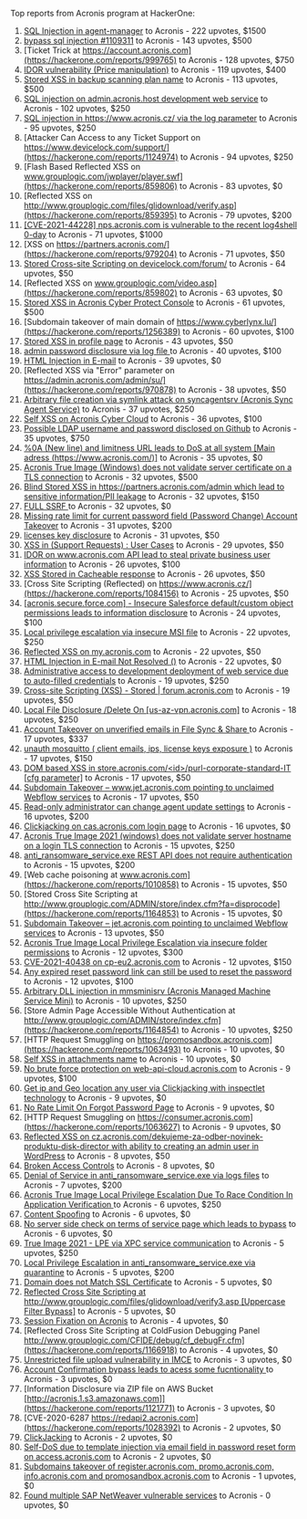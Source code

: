 Top reports from Acronis program at HackerOne:

1. [SQL Injection in agent-manager](https://hackerone.com/reports/962889) to Acronis - 222 upvotes, $1500
2. [bypass sql injection #1109311](https://hackerone.com/reports/1224660) to Acronis - 143 upvotes, $500
3. [Ticket Trick at https://account.acronis.com](https://hackerone.com/reports/999765) to Acronis - 128 upvotes, $750
4. [IDOR vulnerability (Price manipulation)](https://hackerone.com/reports/1403176) to Acronis - 119 upvotes, $400
5. [Stored XSS in backup scanning plan name](https://hackerone.com/reports/961046) to Acronis - 113 upvotes, $500
6. [SQL injection on admin.acronis.host development web service](https://hackerone.com/reports/923020) to Acronis - 102 upvotes, $250
7. [SQL injection in  https://www.acronis.cz/ via the log parameter](https://hackerone.com/reports/1109311) to Acronis - 95 upvotes, $250
8. [Attacker Can Access to any Ticket Support on https://www.devicelock.com/support/](https://hackerone.com/reports/1124974) to Acronis - 94 upvotes, $250
9. [Flash Based Reflected XSS on www.grouplogic.com/jwplayer/player.swf](https://hackerone.com/reports/859806) to Acronis - 83 upvotes, $0
10. [Reflected XSS on http://www.grouplogic.com/files/glidownload/verify.asp](https://hackerone.com/reports/859395) to Acronis - 79 upvotes, $200
11. [[CVE-2021-44228] nps.acronis.com is vulnerable to the recent log4shell 0-day](https://hackerone.com/reports/1425474) to Acronis - 71 upvotes, $1000
12. [XSS on https://partners.acronis.com/](https://hackerone.com/reports/979204) to Acronis - 71 upvotes, $50
13. [Stored Cross-site Scripting on devicelock.com/forum/](https://hackerone.com/reports/1122513) to Acronis - 64 upvotes, $50
14. [Reflected XSS on www.grouplogic.com/video.asp](https://hackerone.com/reports/859802) to Acronis - 63 upvotes, $0
15. [Stored XSS in Acronis Cyber Protect Console](https://hackerone.com/reports/1064095) to Acronis - 61 upvotes, $500
16. [Subdomain takeover of main domain of https://www.cyberlynx.lu/](https://hackerone.com/reports/1256389) to Acronis - 60 upvotes, $100
17. [Stored XSS in profile page](https://hackerone.com/reports/1084183) to Acronis - 43 upvotes, $50
18. [admin password disclosure via log file ](https://hackerone.com/reports/1121972) to Acronis - 40 upvotes, $100
19. [HTML Injection in E-mail](https://hackerone.com/reports/1536899) to Acronis - 39 upvotes, $0
20. [Reflected XSS via "Error" parameter on https://admin.acronis.com/admin/su/](https://hackerone.com/reports/970878) to Acronis - 38 upvotes, $50
21. [Arbitrary file creation via symlink attack on syncagentsrv (Acronis Sync Agent Service)](https://hackerone.com/reports/945122) to Acronis - 37 upvotes, $250
22. [Self XSS on Acronis Cyber Cloud](https://hackerone.com/reports/957229) to Acronis - 36 upvotes, $100
23. [Possible LDAP username and password disclosed on Github](https://hackerone.com/reports/1004412) to Acronis - 35 upvotes, $750
24. [%0A (New line) and limitness URL leads to DoS at all system [Main adress (https://www.acronis.com/)]](https://hackerone.com/reports/1382448) to Acronis - 35 upvotes, $0
25. [Acronis True Image  (Windows) does not validate server certificate on a TLS connection](https://hackerone.com/reports/1056144) to Acronis - 32 upvotes, $500
26. [Blind Stored XSS in https://partners.acronis.com/admin which lead to sensitive information/PII leakage](https://hackerone.com/reports/1028820) to Acronis - 32 upvotes, $150
27. [FULL SSRF ](https://hackerone.com/reports/1241149) to Acronis - 32 upvotes, $0
28. [Missing rate limit for current password field (Password Change) Account Takeover](https://hackerone.com/reports/827484) to Acronis - 31 upvotes, $200
29. [licenses key disclosure](https://hackerone.com/reports/1079630) to Acronis - 31 upvotes, $50
30. [XSS in (Support Requests) : User Cases](https://hackerone.com/reports/961226) to Acronis - 29 upvotes, $50
31. [IDOR on www.acronis.com API lead to steal private business user information](https://hackerone.com/reports/1182465) to Acronis - 26 upvotes, $100
32. [XSS Stored in Cacheable  response](https://hackerone.com/reports/1011093) to Acronis - 26 upvotes, $50
33. [Cross Site Scripting (Reflected) on https://www.acronis.cz/](https://hackerone.com/reports/1084156) to Acronis - 25 upvotes, $50
34. [[acronis.secure.force.com] - Insecure Salesforce default/custom object permissions leads to information disclosure](https://hackerone.com/reports/1023572) to Acronis - 24 upvotes, $100
35. [Local privilege escalation via insecure MSI file](https://hackerone.com/reports/1071832) to Acronis - 22 upvotes, $250
36. [Reflected XSS on my.acronis.com](https://hackerone.com/reports/1168962) to Acronis - 22 upvotes, $50
37. [HTML Injection in E-mail Not Resolved ()](https://hackerone.com/reports/1600720) to Acronis - 22 upvotes, $0
38. [Administrative access to development deployment of web service due to auto-filled credentials](https://hackerone.com/reports/923022) to Acronis - 19 upvotes, $250
39. [Cross-site Scripting (XSS) - Stored | forum.acronis.com](https://hackerone.com/reports/1161241) to Acronis - 19 upvotes, $50
40. [Local File Disclosure /Delete On [us-az-vpn.acronis.com]](https://hackerone.com/reports/924407) to Acronis - 18 upvotes, $250
41. [ Account Takeover on unverified emails in File Sync & Share ](https://hackerone.com/reports/906790) to Acronis - 17 upvotes, $337
42. [unauth mosquitto ( client emails, ips, license keys exposure )](https://hackerone.com/reports/1578574) to Acronis - 17 upvotes, $150
43. [DOM based XSS in store.acronis.com/\<id\>/purl-corporate-standard-IT [cfg parameter]](https://hackerone.com/reports/968690) to Acronis - 17 upvotes, $50
44. [Subdomain Takeover – www.jet.acronis.com pointing to unclaimed Webflow services](https://hackerone.com/reports/953719) to Acronis - 17 upvotes, $50
45. [Read-only administrator can change agent update settings](https://hackerone.com/reports/1538004) to Acronis - 16 upvotes, $200
46. [Clickjacking on cas.acronis.com login page](https://hackerone.com/reports/971234) to Acronis - 16 upvotes, $0
47. [Acronis True Image 2021 (windows) does not validate server hostname on a login TLS connection](https://hackerone.com/reports/1070533) to Acronis - 15 upvotes, $250
48. [anti_ransomware_service.exe REST API does not require authentication](https://hackerone.com/reports/858608) to Acronis - 15 upvotes, $200
49. [Web cache poisoning at www.acronis.com](https://hackerone.com/reports/1010858) to Acronis - 15 upvotes, $50
50. [Stored Cross Site Scripting at http://www.grouplogic.com/ADMIN/store/index.cfm?fa=disprocode](https://hackerone.com/reports/1164853) to Acronis - 15 upvotes, $0
51. [Subdomain Takeover – jet.acronis.com pointing to unclaimed Webflow services](https://hackerone.com/reports/952166) to Acronis - 13 upvotes, $50
52. [Acronis True Image Local Privilege Escalation via insecure folder permissions](https://hackerone.com/reports/908162) to Acronis - 12 upvotes, $300
53. [CVE-2021-40438 on cp-eu2.acronis.com](https://hackerone.com/reports/1370731) to Acronis - 12 upvotes, $150
54. [Any expired reset password link can still be used to reset the password](https://hackerone.com/reports/1615790) to Acronis - 12 upvotes, $100
55. [Arbitrary DLL injection in mmsminisrv (Acronis Managed Machine Service Mini)](https://hackerone.com/reports/944735) to Acronis - 10 upvotes, $250
56. [Store Admin Page Accessible Without Authentication at http://www.grouplogic.com/ADMIN/store/index.cfm](https://hackerone.com/reports/1164854) to Acronis - 10 upvotes, $250
57. [HTTP Request Smuggling on https://promosandbox.acronis.com](https://hackerone.com/reports/1063493) to Acronis - 10 upvotes, $0
58. [Self XSS in attachments name](https://hackerone.com/reports/1536901) to Acronis - 10 upvotes, $0
59. [No brute force protection on web-api-cloud.acronis.com](https://hackerone.com/reports/972045) to Acronis - 9 upvotes, $100
60. [Get ip and Geo location any user via Clickjacking with inspectlet technology](https://hackerone.com/reports/998555) to Acronis - 9 upvotes, $0
61. [No Rate Limit On Forgot Password Page](https://hackerone.com/reports/1245529) to Acronis - 9 upvotes, $0
62. [HTTP Request Smuggling on https://consumer.acronis.com](https://hackerone.com/reports/1063627) to Acronis - 9 upvotes, $0
63. [Reflected XSS on cz.acronis.com/dekujeme-za-odber-novinek-produktu-disk-director with ability to creating an admin user in WordPress](https://hackerone.com/reports/935503) to Acronis - 8 upvotes, $50
64. [Broken Access Controls](https://hackerone.com/reports/833735) to Acronis - 8 upvotes, $0
65. [Denial of Service in anti_ransomware_service.exe via logs files](https://hackerone.com/reports/858603) to Acronis - 7 upvotes, $200
66. [Acronis True Image Local Privilege Escalation Due To Race Condition In Application Verification ](https://hackerone.com/reports/1251464) to Acronis - 6 upvotes, $250
67. [Content Spoofing](https://hackerone.com/reports/841630) to Acronis - 6 upvotes, $0
68. [No server side check on terms of service page which leads to bypass](https://hackerone.com/reports/1338256) to Acronis - 6 upvotes, $0
69. [True Image 2021 - LPE via XPC service communication](https://hackerone.com/reports/966494) to Acronis - 5 upvotes, $250
70. [Local Privilege Escalation in anti_ransomware_service.exe via quarantine](https://hackerone.com/reports/858598) to Acronis - 5 upvotes, $200
71. [Domain does not Match SSL Certificate](https://hackerone.com/reports/1341142) to Acronis - 5 upvotes, $0
72. [Reflected Cross Site Scripting at http://www.grouplogic.com/files/glidownload/verify3.asp [Uppercase Filter Bypass]](https://hackerone.com/reports/1167034) to Acronis - 5 upvotes, $0
73. [Session Fixation on Acronis](https://hackerone.com/reports/1486341) to Acronis - 4 upvotes, $0
74. [Reflected Cross Site Scripting at  ColdFusion Debugging Panel  http://www.grouplogic.com/CFIDE/debug/cf_debugFr.cfm](https://hackerone.com/reports/1166918) to Acronis - 4 upvotes, $0
75. [Unrestricted file upload vulnerability in IMCE](https://hackerone.com/reports/1121317) to Acronis - 3 upvotes, $0
76. [Account Confirmation bypass leads to acess some fucntionality ](https://hackerone.com/reports/1121132) to Acronis - 3 upvotes, $0
77. [Information Disclosure via ZIP file on AWS Bucket [http://acronis.1.s3.amazonaws.com]](https://hackerone.com/reports/1121771) to Acronis - 3 upvotes, $0
78. [CVE-2020-6287  https://redapi2.acronis.com](https://hackerone.com/reports/1028392) to Acronis - 2 upvotes, $0
79. [ClickJacking](https://hackerone.com/reports/947690) to Acronis - 2 upvotes, $0
80. [Self-DoS due to template injection via email field in password reset form on access.acronis.com](https://hackerone.com/reports/1265344) to Acronis - 2 upvotes, $0
81. [Subdomains takeover of  register.acronis.com, promo.acronis.com, info.acronis.com and promosandbox.acronis.com](https://hackerone.com/reports/1018790) to Acronis - 1 upvotes, $0
82. [Found multiple SAP NetWeaver vulnerable services](https://hackerone.com/reports/1103212) to Acronis - 0 upvotes, $0
